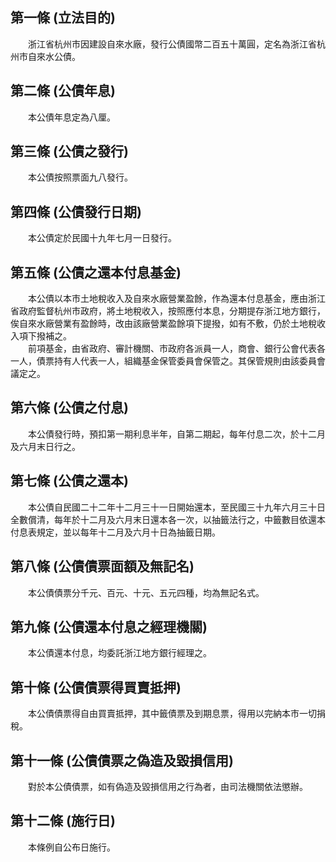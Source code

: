 第一條 (立法目的)
-----------------
　　浙江省杭州市因建設自來水廠，發行公債國幣二百五十萬圓，定名為浙江省杭州市自來水公債。  


第二條 (公債年息)
-----------------
　　本公債年息定為八厘。  


第三條 (公債之發行)
-------------------
　　本公債按照票面九八發行。  


第四條 (公債發行日期)
---------------------
　　本公債定於民國十九年七月一日發行。  


第五條 (公債之還本付息基金)
---------------------------
　　本公債以本市土地稅收入及自來水廠營業盈餘，作為還本付息基金，應由浙江省政府監督杭州市政府，將土地稅收入，按照應付本息，分期提存浙江地方銀行，俟自來水廠營業有盈餘時，改由該廠營業盈餘項下提撥，如有不敷，仍於土地稅收入項下撥補之。  
　　前項基金，由省政府、審計機關、市政府各派員一人，商會、銀行公會代表各一人，債票持有人代表一人，組織基金保管委員會保管之。其保管規則由該委員會議定之。  


第六條 (公債之付息)
-------------------
　　本公債發行時，預扣第一期利息半年，自第二期起，每年付息二次，於十二月及六月末日行之。  


第七條 (公債之還本)
-------------------
　　本公債自民國二十二年十二月三十一日開始還本，至民國三十九年六月三十日全數償清，每年於十二月及六月末日還本各一次，以抽籤法行之，中籤數目依還本付息表規定，並以每年十二月及六月十日為抽籤日期。  


第八條 (公債債票面額及無記名)
-----------------------------
　　本公債債票分千元、百元、十元、五元四種，均為無記名式。  


第九條 (公債還本付息之經理機關)
-------------------------------
　　本公債還本付息，均委託浙江地方銀行經理之。  


第十條 (公債債票得買賣抵押)
---------------------------
　　本公債債票得自由買賣抵押，其中籤債票及到期息票，得用以完納本市一切捐稅。  


第十一條 (公債債票之偽造及毀損信用)
-----------------------------------
　　對於本公債債票，如有偽造及毀損信用之行為者，由司法機關依法懲辦。  


第十二條 (施行日)
-----------------
　　本條例自公布日施行。